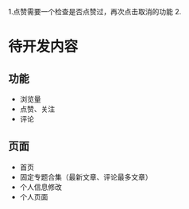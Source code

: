 1.点赞需要一个检查是否点赞过，再次点击取消的功能
2.

# 待开发内容

## 功能

- 浏览量
- 点赞、关注
- 评论

## 页面

- 首页
- 固定专题合集（最新文章、评论最多文章）
- 个人信息修改
- 个人页面
